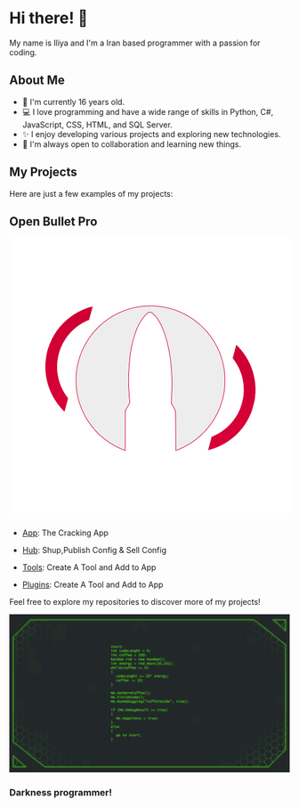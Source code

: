 # Hi there! 👋

My name is Iliya and I'm a Iran based programmer with a passion for coding.

## About Me

- 🌱 I'm currently 16 years old.
- 💻 I love programming and have a wide range of skills in Python, C#, JavaScript, CSS, HTML, and SQL Server.
- ✨ I enjoy developing various projects and exploring new technologies.
- 👯 I'm always open to collaboration and learning new things.

## My Projects

Here are just a few examples of my projects:

## Open Bullet Pro

![Darkness](./OrgLogo.png)

- [App](https://github.com/Iliya4lx/Open-Bullet-Pro): The Cracking App
- [Hub](https://github.com/Iliya4lx/Open-Bullet-Pro-Hub): Shup,Publish Config & Sell Config

- [Tools](https://github.com/Iliya4lx/Open-Bullet-Pro-Tools): Create A Tool and Add to App
- [Plugins](https://github.com/Iliya4lx/Open-Bullet-Pro-Plugins): Create A Tool and Add to App

Feel free to explore my repositories to discover more of my projects!

![Darkness](./Darkness.png)

### Darkness programmer!
